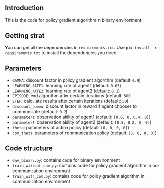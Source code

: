 ## Introduction

This is the code for policy gradient algorithm in binary environment.

## Getting strat

You can get all the dependencies in `requirements.txt`. Use `pip install -r requirements.txt` to install the dependencies you need.

## Parameters

- `GAMMA`: discount factor in policy gradient algorithm (default: `0.9`)
- `LEARNING_RATE1`: learning rate of agent1 (default: `0.05`)
- `LEARNING_RATE2`: learning rate of agent2 (default: `0.1`)
- `EPISODE`: end algorithm after certain iterations (default: `500`)
- `STEP`: calculate results after certain iterations (default: `50`)
- `discount_commu`: discount factor in reward if agent chooses to communicate (default: `0.2`)
- `parameter1`: observation ability of agent1 (default: `[0.6, 0, 0.4, 0]`)
- `parameter2`: observation ability of agent2 (default: `[0.8, 0.2, 0, 0]`)
- `theta`: parameters of action policy (default: `[0, 0, 0, 0]`)
- `com_theta`: parameters of communication policy (default: `[0, 0, 0, 0]`)

## Code structure

- `env_binary.py`: contains code for binary environment
- `train_without_com.py`: contains code for policy gradient algorithm in no-communication environment
- `train_with_com.py`: contains code for policy gradient algorithm in communication environment
